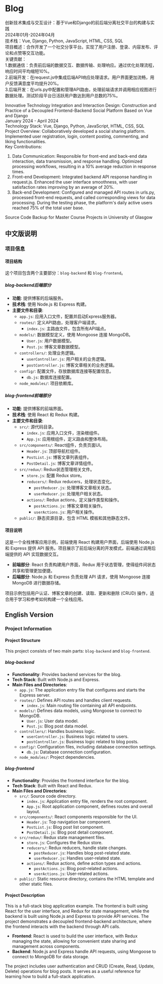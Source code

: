 # Blog

创新技术集成与交互设计：基于Vue和Django的前后端分离社交平台的构建与实践  
2024年01月-2024年04月  
技术栈：Vue, Django, Python, JavaScript, HTML, CSS, SQL  
项目概述：合作开发了一个社交分享平台。实现了用户注册、登录、内容发布、评论和点赞等交互功能。  
关键贡献：  
1.数据通信：负责前后端的数据交互、数据传输、处理响应。通过优化处理流程，响应时间平均缩短10%。  
2.前端开发：在request.js中集成后端API响应处理请求。用户界面更加流畅，用户反馈满意度平均提升20%。  
3.后端开发：在urls.py中配置和管理API路由，处理前端请求并调用相应视图进行数据处理。测试阶段平台日活跃用户数达到用户总数的75%。  

Innovative Technology Integration and Interaction Design: Construction and Practice of a Decoupled Frontend-Backend Social Platform Based on Vue and Django  
January 2024 - April 2024  
Technology Stack: Vue, Django, Python, JavaScript, HTML, CSS, SQL  
Project Overview: Collaboratively developed a social sharing platform. Implemented user registration, login, content posting, commenting, and liking functionalities.  
Key Contributions:  
1. Data Communication: Responsible for front-end and back-end data interaction, data transmission, and response handling. Optimized processing workflows, resulting in a 10% average reduction in response times.  
2. Front-end Development: Integrated backend API response handling in request.js. Enhanced the user interface smoothness, with user satisfaction rates improving by an average of 20%.  
3. Back-end Development: Configured and managed API routes in urls.py, processed front-end requests, and called corresponding views for data processing. During the testing phase, the platform's daily active users reached 75% of the total user base.  


Source Code Backup for Master Course Projects in University of Glasgow  

## 中文版说明

### 项目信息

#### 项目结构
这个项目包含两个主要部分：`blog-backend` 和 `blog-frontend`。

##### blog-backend后端部分
- **功能**: 提供博客的后端服务。
- **技术栈**: 使用 Node.js 和 Express 构建。
- **主要文件和目录**:
  - `app.js`: 应用入口文件，配置并启动Express服务器。
  - `routes/`: 定义API路由，处理客户端请求。
    - `index.js`: 主路由文件，包含所有API端点。
  - `models/`: 数据模型定义，使用 Mongoose 连接 MongoDB。
    - `User.js`: 用户数据模型。
    - `Post.js`: 博客文章数据模型。
  - `controllers/`: 处理业务逻辑。
    - `userController.js`: 用户相关的业务逻辑。
    - `postController.js`: 博客文章相关的业务逻辑。
  - `config/`: 配置文件，存放数据库连接等配置信息。
    - `db.js`: 数据库连接配置。
  - `node_modules/`: 项目依赖库。

##### blog-frontend前端部分
- **功能**: 提供博客的前端界面。
- **技术栈**: 使用 React 和 Redux 构建。
- **主要文件和目录**:
  - `src/`: 源代码目录。
    - `index.js`: 应用入口文件，渲染根组件。
    - `App.js`: 应用根组件，定义路由和整体布局。
  - `src/components/`: React组件，负责页面UI。
    - `Header.js`: 顶部导航栏组件。
    - `PostList.js`: 博客文章列表组件。
    - `PostDetail.js`: 博客文章详情组件。
  - `src/redux/`: Redux状态管理相关文件。
    - `store.js`: 配置 Redux store。
    - `reducers/`: Redux reducers，处理状态变化。
      - `postReducer.js`: 处理博客文章相关状态。
      - `userReducer.js`: 处理用户相关状态。
    - `actions/`: Redux actions，定义操作类型和操作。
      - `postActions.js`: 博客文章相关操作。
      - `userActions.js`: 用户相关操作。
  - `public/`: 静态资源目录，包含 HTML 模板和其他静态文件。

#### 项目说明

这是一个全栈博客应用示例，前端使用 React 构建用户界面，后端使用 Node.js 和 Express 提供 API 服务。项目展示了前后端分离的开发模式，前端通过调用后端提供的 API 实现数据交互。

- **前端部分**: React 负责构建用户界面，Redux 用于状态管理，使得组件间状态共享和管理更加便捷。
- **后端部分**: Node.js 和 Express 负责处理 API 请求，使用 Mongoose 连接 MongoDB 进行数据存储。

项目示例包括用户认证、博客文章的创建、读取、更新和删除 (CRUD) 操作，适合用于学习和参考如何构建一个全栈应用。

## English Version

### Project Information

#### Project Structure
This project consists of two main parts: `blog-backend` and `blog-frontend`.

##### blog-backend
- **Functionality**: Provides backend services for the blog.
- **Tech Stack**: Built with Node.js and Express.
- **Main Files and Directories**:
  - `app.js`: The application entry file that configures and starts the Express server.
  - `routes/`: Defines API routes and handles client requests.
    - `index.js`: Main routing file containing all API endpoints.
  - `models/`: Defines data models, using Mongoose to connect to MongoDB.
    - `User.js`: User data model.
    - `Post.js`: Blog post data model.
  - `controllers/`: Handles business logic.
    - `userController.js`: Business logic related to users.
    - `postController.js`: Business logic related to blog posts.
  - `config/`: Configuration files, including database connection settings.
    - `db.js`: Database connection configuration.
  - `node_modules/`: Project dependencies.

##### blog-frontend
- **Functionality**: Provides the frontend interface for the blog.
- **Tech Stack**: Built with React and Redux.
- **Main Files and Directories**:
  - `src/`: Source code directory.
    - `index.js`: Application entry file, renders the root component.
    - `App.js`: Root application component, defines routes and overall layout.
  - `src/components/`: React components responsible for the UI.
    - `Header.js`: Top navigation bar component.
    - `PostList.js`: Blog post list component.
    - `PostDetail.js`: Blog post detail component.
  - `src/redux/`: Redux state management files.
    - `store.js`: Configures the Redux store.
    - `reducers/`: Redux reducers, handle state changes.
      - `postReducer.js`: Handles blog post-related state.
      - `userReducer.js`: Handles user-related state.
    - `actions/`: Redux actions, define action types and actions.
      - `postActions.js`: Blog post-related actions.
      - `userActions.js`: User-related actions.
  - `public/`: Static resource directory, contains the HTML template and other static files.

#### Project Description

This is a full-stack blog application example. The frontend is built using React for the user interface, and Redux for state management, while the backend is built using Node.js and Express to provide API services. The project demonstrates a decoupled frontend-backend architecture, where the frontend interacts with the backend through API calls.

- **Frontend**: React is used to build the user interface, with Redux managing the state, allowing for convenient state sharing and management across components.
- **Backend**: Node.js and Express handle API requests, using Mongoose to connect to MongoDB for data storage.

The project includes user authentication and CRUD (Create, Read, Update, Delete) operations for blog posts. It serves as a useful reference for learning how to build a full-stack application.

